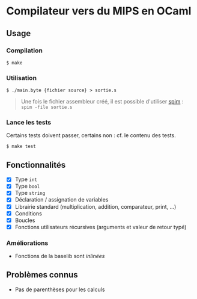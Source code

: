 # Compilateur vers du MIPS en OCaml

## Usage

### Compilation

```
$ make
```

### Utilisation

```
$ ./main.byte {fichier source} > sortie.s
```

> Une fois le fichier assembleur créé, il est possible d'utiliser
> [spim](https://sourceforge.net/projects/spimsimulator/) : `spim -file sortie.s`

### Lance les tests

Certains tests doivent passer, certains non : cf. le contenu des tests.

```
$ make test
```

## Fonctionnalités

-   [x] Type `int`
-   [x] Type `bool`
-   [x] Type `string`
-   [x] Déclaration / assignation de variables
-   [x] Librairie standard (multiplication, addition, comparateur, print, ...)
-   [x] Conditions
-   [x] Boucles
-   [x] Fonctions utilisateurs récursives (arguments et valeur de retour typé)

### Améliorations

-   Fonctions de la baselib sont _inlinées_

## Problèmes connus

-   Pas de parenthèses pour les calculs
